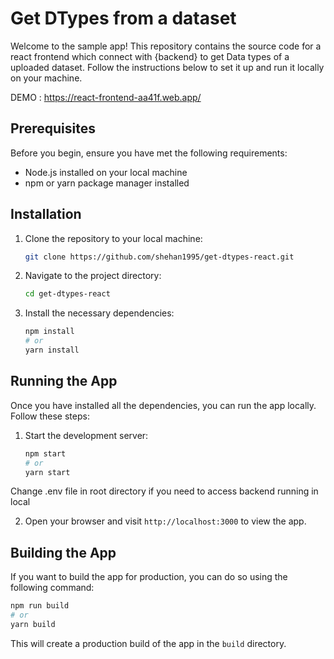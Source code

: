 # Get DTypes from a dataset

Welcome to the sample app! This repository contains the source code for a react frontend which connect with {backend} to get Data types of a uploaded dataset. Follow the instructions below to set it up and run it locally on your machine.

DEMO : https://react-frontend-aa41f.web.app/

## Prerequisites

Before you begin, ensure you have met the following requirements:

- Node.js installed on your local machine
- npm or yarn package manager installed

## Installation

1. Clone the repository to your local machine:

   ```bash
   git clone https://github.com/shehan1995/get-dtypes-react.git
   ```

2. Navigate to the project directory:

   ```bash
   cd get-dtypes-react
   ```

3. Install the necessary dependencies:
   ```bash
   npm install
   # or
   yarn install
   ```

## Running the App

Once you have installed all the dependencies, you can run the app locally. Follow these steps:

1. Start the development server:

   ```bash
   npm start
   # or
   yarn start
   ```

Change .env file in root directory if you need to access backend running in local

2. Open your browser and visit `http://localhost:3000` to view the app.

## Building the App

If you want to build the app for production, you can do so using the following command:

```bash
npm run build
# or
yarn build
```

This will create a production build of the app in the `build` directory.
